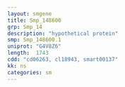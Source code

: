 ```yaml
---
layout: smgene
title: Smp_148600
grp: Smp_14
description: "hypothetical protein"
smp: Smp_148600.1
uniprot: "G4V8Z6"
length:  1743
cdd: "cd06263, cl18943, smart00137"
kk: ns
categories: sm
---
```

